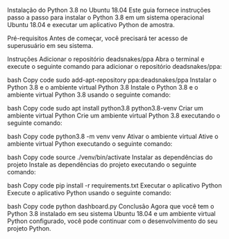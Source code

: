 Instalação do Python 3.8 no Ubuntu 18.04
Este guia fornece instruções passo a passo para instalar o Python 3.8 em um sistema operacional Ubuntu 18.04 e executar um aplicativo Python de amostra.

Pré-requisitos
Antes de começar, você precisará ter acesso de superusuário em seu sistema.

Instruções
Adicionar o repositório deadsnakes/ppa
Abra o terminal e execute o seguinte comando para adicionar o repositório deadsnakes/ppa:

bash
Copy code
sudo add-apt-repository ppa:deadsnakes/ppa
Instalar o Python 3.8 e o ambiente virtual Python 3.8
Instale o Python 3.8 e o ambiente virtual Python 3.8 usando o seguinte comando:

bash
Copy code
sudo apt install python3.8 python3.8-venv
Criar um ambiente virtual Python
Crie um ambiente virtual Python 3.8 executando o seguinte comando:

bash
Copy code
python3.8 -m venv venv 
Ativar o ambiente virtual
Ative o ambiente virtual Python executando o seguinte comando:

bash
Copy code
source ./venv/bin/activate
Instalar as dependências do projeto
Instale as dependências do projeto executando o seguinte comando:

bash
Copy code
pip install -r requirements.txt
Executar o aplicativo Python
Execute o aplicativo Python usando o seguinte comando:

bash
Copy code
python dashboard.py
Conclusão
Agora que você tem o Python 3.8 instalado em seu sistema Ubuntu 18.04 e um ambiente virtual Python configurado, você pode continuar com o desenvolvimento do seu projeto Python.
